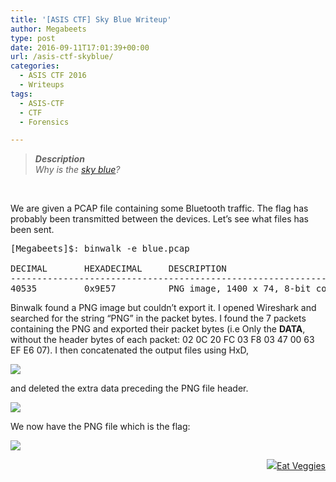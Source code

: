 ```yaml
---
title: '[ASIS CTF] Sky Blue Writeup'
author: Megabeets
type: post
date: 2016-09-11T17:01:39+00:00
url: /asis-ctf-skyblue/
categories:
  - ASIS CTF 2016
  - Writeups
tags:
  - ASIS-CTF
  - CTF
  - Forensics

---
```

> _**Description**_  
>  _Why is the [sky blue][1]?_

&nbsp;

We are given a PCAP file containing some Bluetooth traffic. The flag has probably been transmitted between the devices. Let&#8217;s see what files has been sent.

<pre class="theme:plain-white lang:default decode:true ">[Megabeets]$: binwalk -e blue.pcap

DECIMAL       HEXADECIMAL     DESCRIPTION
--------------------------------------------------------------------------------
40535         0x9E57          PNG image, 1400 x 74, 8-bit colormap, non-interlaced</pre>

Binwalk found a PNG image but couldn&#8217;t export it. I opened Wireshark and searched for the string &#8220;PNG&#8221; in the packet bytes. I found the 7 packets containing the PNG and exported their packet bytes (i.e Only the **DATA**, without the header bytes of each packet: 02 0C 20 FC 03 F8 03 47 00 63 EF E6 07). I then concatenated the output files using HxD,

<img src="../uploads/hxd.png" /> 

and deleted the extra data preceding the PNG file header.

<img src="../uploads/hxd2.png" /> 

We now have the PNG file which is the flag:

<img src="../uploads/out4.png" /> 

<div class="nf-post-footer">
  <p style="text-align: right">
    <a href="https://www.megabeets.net/about.html#vegan"><img src="../uploads/megabeets_inline_logo.png" />Eat Veggies</a>
  </p>
</div>

 [1]: http://asis-ctf.ir/tasks/blue.txz_3a987ff102f69adcdad1ced41f9fdff2cba1a7e9